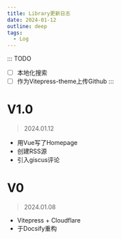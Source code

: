 ```yaml
---
title: Library更新日志
date: 2024-01-12
outline: deep
tags:
  - Log
---
```

::: TODO
- [ ] 本地化搜索
- [ ] 作为Vitepress-theme上传Github
:::

# V1.0
> 2024.01.12

- 用Vue写了Homepage
- 创建RSS源
- 引入giscus评论

# V0
> 2024.01.08

- Vitepress + Cloudflare
- 于Docsify重构